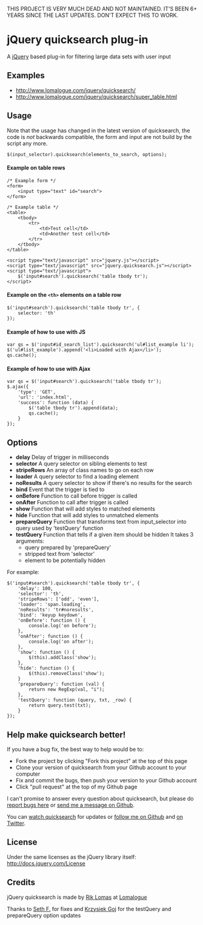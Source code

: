 THIS PROJECT IS VERY MUCH DEAD AND NOT MAINTAINED. IT'S BEEN 6+ YEARS SINCE THE LAST UPDATES. DON'T EXPECT THIS TO WORK.

# jQuery quicksearch plug-in

A [jQuery][jquery_site] based plug-in for filtering large data sets with user input

## Examples

* <http://www.lomalogue.com/jquery/quicksearch/>
* <http://www.lomalogue.com/jquery/quicksearch/super_table.html>

## Usage

Note that the usage has changed in the latest version of quicksearch, the code is *not* backwards compatible,
the form and input are not build by the script any more.

	$(input_selector).quicksearch(elements_to_search, options);

#### Example on table rows

	/* Example form */
	<form>
		<input type="text" id="search">
	</form>
	
	/* Example table */
	<table>
		<tbody>
			<tr>
				<td>Test cell</td>
				<td>Another test cell</td>
			</tr>
		</tbody>
	</table>
	
	<script type="text/javascript" src="jquery.js"></script>
	<script type="text/javascript" src="jquery.quicksearch.js"></script>
	<script type="text/javascript">
		$('input#search').quicksearch('table tbody tr');
	</script>

#### Example on the `<th>` elements on a table row

	$('input#search').quicksearch('table tbody tr', {
		selector: 'th'
	});

#### Example of how to use with JS

	var qs = $('input#id_search_list').quicksearch('ul#list_example li');
	$('ul#list_example').append('<li>Loaded with Ajax</li>');
	qs.cache();

#### Example of how to use with Ajax

	var qs = $('input#search').quicksearch('table tbody tr');
	$.ajax({
		'type': 'GET',
		'url': 'index.html',
		'success': function (data) {
			$('table tbody tr').append(data);
			qs.cache();
		}
	});

## Options

* 	**delay**
	Delay of trigger in milliseconds
*	**selector**
	A query selector on sibling elements to test
*	**stripeRows**
	An array of class names to go on each row
*	**loader**
	A query selector to find a loading element
*	**noResults**
	A query selector to show if there's no results for the search
*	**bind**
	Event that the trigger is tied to
*	**onBefore**
	Function to call before trigger is called
*	**onAfter**
	Function to call after trigger is called
*	**show**
	Function that will add styles to matched elements
*	**hide**
	Function that will add styles to unmatched elements
*	**prepareQuery**
	Function that transforms text from input_selector into query used by 'testQuery' function
*	**testQuery**
	Function that tells if a given item should be hidden
	It takes 3 arguments:
	- query prepared by 'prepareQuery'
	- stripped text from 'selector'
	- element to be potentially hidden


For example:

	$('input#search').quicksearch('table tbody tr', {
		'delay': 100,
		'selector': 'th',
		'stripeRows': ['odd', 'even'],
		'loader': 'span.loading',
		'noResults': 'tr#noresults',
		'bind': 'keyup keydown',
		'onBefore': function () {
			console.log('on before');
		},
		'onAfter': function () {
			console.log('on after');
		},
		'show': function () {
			$(this).addClass('show');
		},
		'hide': function () {
			$(this).removeClass('show');
		}
		'prepareQuery': function (val) {
			return new RegExp(val, "i");
		},
		'testQuery': function (query, txt, _row) {
			return query.test(txt);
		}
	});

## Help make quicksearch better!

If you have a bug fix, the best way to help would be to:

* Fork the project by clicking "Fork this project" at the top of this page
* Clone your version of quicksearch from your Github account to your computer
* Fix and commit the bugs, then push your version to your Github account
* Click "pull request" at the top of my Github page

I can't promise to answer every question about quicksearch, 
but please do [report bugs here][issues] or [send me a message on Github][mail_me]. 

You can [watch quicksearch][github_watch] for updates or [follow me on Github][github_follow] 
and [on Twitter][twitter_follow].

## License

Under the same licenses as the jQuery library itself: <http://docs.jquery.com/License>

## Credits

jQuery quicksearch is made by [Rik Lomas][rik_site] at [Lomalogue][lomalogue_site]

Thanks to [Seth F.][thelizardreborn] for fixes and [Krzysiek Goj][goj] for the  testQuery and prepareQuery option updates

[jquery_site]: http://www.jquery.com
[rik_site]: http://www.riklomas.co.uk
[lomalogue_site]: http://www.lomalogue.com
[issues]: http://github.com/riklomas/quicksearch/issues
[mail_me]: http://github.com/inbox/new/riklomas
[github_watch]: http://github.com/riklomas/quicksearch/toggle_watch
[github_follow]: http://github.com/users/follow?target=riklomas
[twitter_follow]: http://twitter.com/riklomas
[thelizardreborn]: http://github.com/thelizardreborn
[goj]: http://github.com/goj
